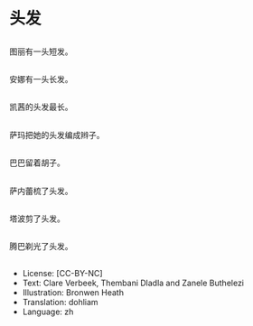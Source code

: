 # 头发

##
图丽有一头短发。

##
安娜有一头长发。

##
凯茜的头发最长。

##
萨玛把她的头发编成辫子。

##
巴巴留着胡子。

##
萨内蕾梳了头发。

##
塔波剪了头发。

##
腾巴剃光了头发。

##
* License: [CC-BY-NC]
* Text: Clare Verbeek, Thembani Dladla and Zanele
Buthelezi
* Illustration: Bronwen Heath
* Translation: dohliam
* Language: zh
